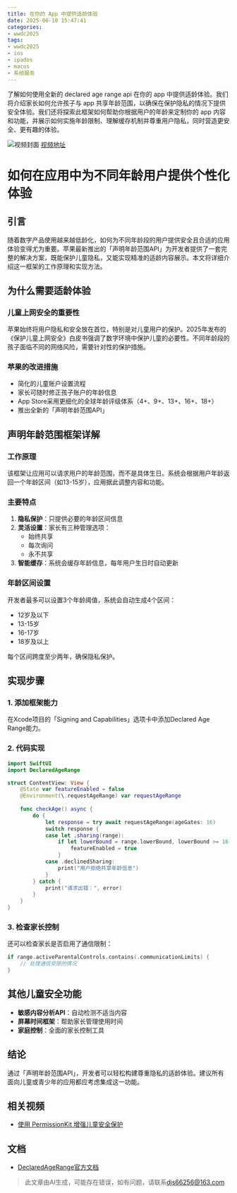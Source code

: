 ```yaml
---
title: 在你的 App 中提供适龄体验
date: 2025-06-10 15:47:41
categories:
- wwdc2025
tags:
- wwdc2025
- ios
- ipados
- macos
- 系统服务
---
```

了解如何使用全新的 declared age range api 在你的 app 中提供适龄体验。我们将介绍家长如何允许孩子与 app 共享年龄范围，以确保在保护隐私的情况下提供安全体验。我们还将探索此框架如何帮助你根据用户的年龄来定制你的 app 内容和功能，并展示如何实施年龄限制、理解缓存机制并尊重用户隐私，同时营造更安全、更有趣的体验。
<!--more-->

![视频封面](https://devimages-cdn.apple.com/wwdc-services/images/3055294D-836B-4513-B7B0-0BC5666246B0/10025/10025_wide_250x141_2x.jpg)
[视频地址](https://developer.apple.com/cn/videos/play/wwdc2025/299/)

# 如何在应用中为不同年龄用户提供个性化体验  

## 引言  
随着数字产品使用越来越低龄化，如何为不同年龄段的用户提供安全且合适的应用体验变得尤为重要。苹果最新推出的「声明年龄范围API」为开发者提供了一套完整的解决方案，既能保护儿童隐私，又能实现精准的适龄内容展示。本文将详细介绍这一框架的工作原理和实现方法。  

## 为什么需要适龄体验  

### 儿童上网安全的重要性  
苹果始终将用户隐私和安全放在首位，特别是对儿童用户的保护。2025年发布的《保护儿童上网安全》白皮书强调了数字环境中保护儿童的必要性。不同年龄段的孩子面临不同的网络风险，需要针对性的保护措施。  

### 苹果的改进措施  
- 简化的儿童账户设置流程  
- 家长可随时修正孩子账户的年龄信息  
- App Store采用更细化的全球年龄评级体系（4+、9+、13+、16+、18+）  
- 推出全新的「声明年龄范围API」  

## 声明年龄范围框架详解  

### 工作原理  
该框架让应用可以请求用户的年龄范围，而不是具体生日。系统会根据用户年龄返回一个年龄区间（如13-15岁），应用据此调整内容和功能。  

### 主要特点  
1. **隐私保护**：只提供必要的年龄区间信息  
2. **灵活设置**：家长有三种管理选项：  
   - 始终共享  
   - 每次询问  
   - 永不共享  
3. **智能缓存**：系统会缓存年龄信息，每年用户生日时自动更新  

### 年龄区间设置  
开发者最多可以设置3个年龄阈值，系统会自动生成4个区间：  
- 12岁及以下  
- 13-15岁  
- 16-17岁  
- 18岁及以上  

每个区间跨度至少两年，确保隐私保护。  

## 实现步骤  

### 1. 添加框架能力  
在Xcode项目的「Signing and Capabilities」选项卡中添加Declared Age Range能力。  

### 2. 代码实现  

```swift
import SwiftUI
import DeclaredAgeRange

struct ContentView: View {
    @State var featureEnabled = false
    @Environment(\.requestAgeRange) var requestAgeRange
    
    func checkAge() async {
        do {
            let response = try await requestAgeRange(ageGates: 16)
            switch response {
            case let .sharing(range):
                if let lowerBound = range.lowerBound, lowerBound >= 16 {
                    featureEnabled = true
                }
            case .declinedSharing:
                print("用户拒绝共享年龄信息")
            }
        } catch {
            print("请求出错：", error)
        }
    }
}
```  

### 3. 检查家长控制  
还可以检查家长是否启用了通信限制：  

```swift
if range.activeParentalControls.contains(.communicationLimits) {
    // 处理通信受限的情况
}
```  

## 其他儿童安全功能  

- **敏感内容分析API**：自动检测不适当内容  
- **屏幕时间框架**：帮助家长管理使用时间  
- **家庭控制**：全面的家长控制工具  

## 结论  

通过「声明年龄范围API」，开发者可以轻松构建尊重隐私的适龄体验。建议所有面向儿童或青少年的应用都应考虑集成这一功能。  

## 相关视频  
- [使用 PermissionKit 增强儿童安全保护](https://developer.apple.com/videos/play/wwdc2025/293)  

## 文档  
- [DeclaredAgeRange官方文档](https://developer.apple.com/documentation/DeclaredAgeRange)
> 此文章由AI生成，可能存在错误，如有问题，请联系[djs66256@163.com](djs66256@163.com)